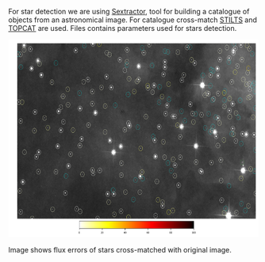 For star detection we are using <a href='https://www.astromatic.net/software/sextractor'>Sextractor</a>, tool for building a catalogue of objects from an astronomical image. For catalogue cross-match <a href='http://www.star.bris.ac.uk/~mbt/stilts/'>STILTS</a> and <a href='http://www.star.bris.ac.uk/~mbt/topcat/'>TOPCAT</a> are used. Files contains parameters used for stars detection.
<p align="center"><img src="/network1/network1_fluxerror.png" height="400px"></p>

Image shows flux errors of stars cross-matched with original image. 
